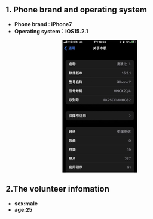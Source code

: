 ## 1. Phone brand and operating system
* **Phone brand : iPhone7**
*  **Operating system：iOS15.2.1**
<p align = "center">  
<img src="./The%20branch%20and%20system%20of%20the%20mobile%20phone.jpg"  style="width:200px" />
</p>

## 2.The volunteer infomation
* **sex:male**
* **age:25**